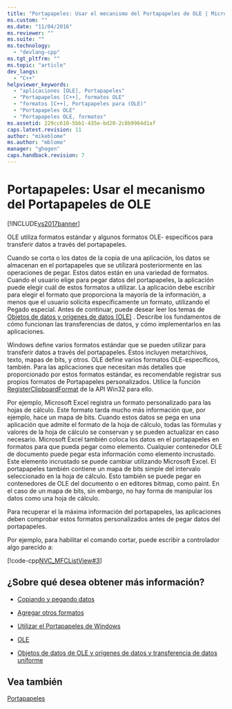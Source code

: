```yaml
---
title: "Portapapeles: Usar el mecanismo del Portapapeles de OLE | Microsoft Docs"
ms.custom: ""
ms.date: "11/04/2016"
ms.reviewer: ""
ms.suite: ""
ms.technology: 
  - "devlang-cpp"
ms.tgt_pltfrm: ""
ms.topic: "article"
dev_langs: 
  - "C++"
helpviewer_keywords: 
  - "aplicaciones [OLE], Portapapeles"
  - "Portapapeles [C++], formatos OLE"
  - "formatos [C++], Portapapeles para (OLE)"
  - "Portapapeles OLE"
  - "Portapapeles OLE, formatos"
ms.assetid: 229cc610-5bb1-435e-bd20-2c8b9964d1af
caps.latest.revision: 11
author: "mikeblome"
ms.author: "mblome"
manager: "ghogen"
caps.handback.revision: 7
---
```

# Portapapeles: Usar el mecanismo del Portapapeles de OLE
[!INCLUDE[vs2017banner](../assembler/inline/includes/vs2017banner.md)]

OLE utiliza formatos estándar y algunos formatos OLE\- específicos para transferir datos a través del portapapeles.  
  
 Cuando se corta o los datos de la copia de una aplicación, los datos se almacenan en el portapapeles que se utilizará posteriormente en las operaciones de pegar.  Estos datos están en una variedad de formatos.  Cuando el usuario elige para pegar datos del portapapeles, la aplicación puede elegir cuál de estos formatos a utilizar.  La aplicación debe escribir para elegir el formato que proporciona la mayoría de la información, a menos que el usuario solicita específicamente un formato, utilizando el Pegado especial.  Antes de continuar, puede desear leer los temas de [Objetos de datos y orígenes de datos \(OLE\)](../mfc/data-objects-and-data-sources-ole.md) .  Describe los fundamentos de cómo funcionan las transferencias de datos, y cómo implementarlos en las aplicaciones.  
  
 Windows define varios formatos estándar que se pueden utilizar para transferir datos a través del portapapeles.  Estos incluyen metarchivos, texto, mapas de bits, y otros.  OLE define varios formatos OLE\-específicos, también.  Para las aplicaciones que necesitan más detalles que proporcionado por estos formatos estándar, es recomendable registrar sus propios formatos de Portapapeles personalizados.  Utilice la función [RegisterClipboardFormat](http://msdn.microsoft.com/library/windows/desktop/ms649049) de la API Win32 para ello.  
  
 Por ejemplo, Microsoft Excel registra un formato personalizado para las hojas de cálculo.  Este formato tarda mucho más información que, por ejemplo, hace un mapa de bits.  Cuando estos datos se pega en una aplicación que admite el formato de la hoja de cálculo, todas las fórmulas y valores de la hoja de cálculo se conservan y se pueden actualizar en caso necesario.  Microsoft Excel también coloca los datos en el portapapeles en formatos para que pueda pegar como elemento.  Cualquier contenedor OLE de documento puede pegar esta información como elemento incrustado.  Este elemento incrustado se puede cambiar utilizando Microsoft Excel.  El portapapeles también contiene un mapa de bits simple del intervalo seleccionado en la hoja de cálculo.  Esto también se puede pegar en contenedores de OLE del documento o en editores bitmap, como paint.  En el caso de un mapa de bits, sin embargo, no hay forma de manipular los datos como una hoja de cálculo.  
  
 Para recuperar el la máxima información del portapapeles, las aplicaciones deben comprobar estos formatos personalizados antes de pegar datos del portapapeles.  
  
 Por ejemplo, para habilitar el comando cortar, puede escribir a controlador algo parecido a:  
  
 [!code-cpp[NVC_MFCListView#3](../mfc/codesnippet/CPP/clipboard-using-the-ole-clipboard-mechanism_1.cpp)]  
  
## ¿Sobre qué desea obtener más información?  
  
-   [Copiando y pegando datos](../mfc/clipboard-copying-and-pasting-data.md)  
  
-   [Agregar otros formatos](../mfc/clipboard-adding-other-formats.md)  
  
-   [Utilizar el Portapapeles de Windows](../mfc/clipboard-using-the-windows-clipboard.md)  
  
-   [OLE](../mfc/ole-background.md)  
  
-   [Objetos de datos de OLE y orígenes de datos y transferencia de datos uniforme](../mfc/data-objects-and-data-sources-ole.md)  
  
## Vea también  
 [Portapapeles](../mfc/clipboard.md)